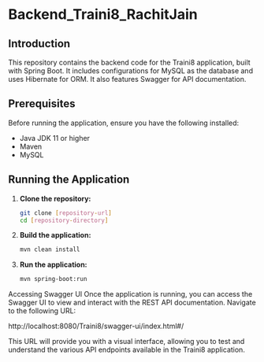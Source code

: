 # Backend_Traini8_RachitJain


## Introduction
This repository contains the backend code for the Traini8 application, built with Spring Boot. It includes configurations for MySQL as the database and uses Hibernate for ORM. It also features Swagger for API documentation.


## Prerequisites
Before running the application, ensure you have the following installed:
- Java JDK 11 or higher
- Maven
- MySQL

## Running the Application
1. **Clone the repository:**
      ```bash
      git clone [repository-url]
      cd [repository-directory]
      ```
2. **Build the application:**
     ```bash
     mvn clean install
     ```
3. **Run the application:**
      ```bash
      mvn spring-boot:run
      ```



Accessing Swagger UI
Once the application is running, you can access the Swagger UI to view and interact with the REST API documentation. Navigate to the following URL:

http://localhost:8080/Traini8/swagger-ui/index.html#/

This URL will provide you with a visual interface, allowing you to test and understand the various API endpoints available in the Traini8 application.


   
